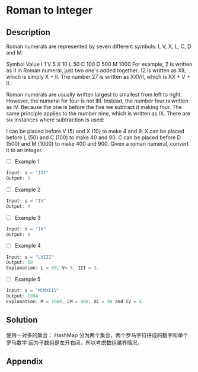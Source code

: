 # Roman to Integer
## Description
Roman numerals are represented by seven different symbols: I, V, X, L, C, D and M.

Symbol       Value
I             1
V             5
X             10
L             50
C             100
D             500
M             1000
For example, 2 is written as II in Roman numeral, just two one's added together. 12 is written as XII, which is simply X + II. The number 27 is written as XXVII, which is XX + V + II.

Roman numerals are usually written largest to smallest from left to right. However, the numeral for four is not IIII. Instead, the number four is written as IV. Because the one is before the five we subtract it making four. The same principle applies to the number nine, which is written as IX. There are six instances where subtraction is used:

I can be placed before V (5) and X (10) to make 4 and 9. 
X can be placed before L (50) and C (100) to make 40 and 90. 
C can be placed before D (500) and M (1000) to make 400 and 900.
Given a roman numeral, convert it to an integer.
 - [ ] Example 1


```java
Input: s = "III"
Output: 3

```
- [ ] Example 2
```java
Input: s = "IV"
Output: 4
```
- [ ] Example 3
```java
Input: s = "IX"
Output: 9
```
- [ ] Example 4
```java
Input: s = "LVIII"
Output: 58
Explanation: L = 50, V= 5, III = 3.
```
- [ ] Example 5
```java
Input: s = "MCMXCIV"
Output: 1994
Explanation: M = 1000, CM = 900, XC = 90 and IV = 4.
```
## Solution
使用一对多的集合： HashMap
分为两个集合，两个罗马字符拼成的数字和单个罗马数字
因为子数组是左开右闭，所以考虑数组越界情况。
## Appendix
